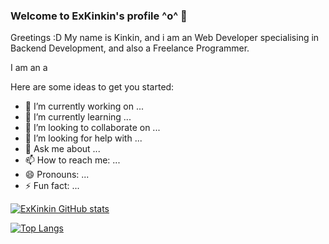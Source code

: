 ### Welcome to ExKinkin's profile ^o^ 👋

Greetings :D
My name is Kinkin, and i am an Web Developer specialising in Backend Development, and also a Freelance Programmer.

I am an a

Here are some ideas to get you started:

- 🔭 I’m currently working on ...
- 🌱 I’m currently learning ...
- 👯 I’m looking to collaborate on ...
- 🤔 I’m looking for help with ...
- 💬 Ask me about ...
- 📫 How to reach me: ...
- 😄 Pronouns: ...
- ⚡ Fun fact: ...

[![ExKinkin GitHub stats](https://github-readme-stats.vercel.app/api?username=exkinkin&show_icons=true)](https://github.com/anuraghazra/github-readme-stats)

[![Top Langs](https://github-readme-stats.vercel.app/api/top-langs/?username=exkinkin&layout=compact)](https://github.com/anuraghazra/github-readme-stats)

